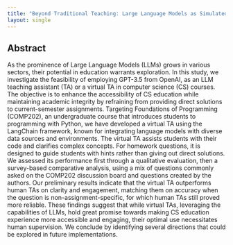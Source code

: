```yaml
---
title: "Beyond Traditional Teaching: Large Language Models as Simulated Teaching Assistants in Computer Science"
layout: single
---
```


## Abstract
As the prominence of Large Language Models (LLMs) grows in various sectors, their potential in education warrants exploration. In this study, we investigate the feasibility of employing GPT-3.5 from OpenAI, as an LLM teaching assistant (TA) or a virtual TA in computer science (CS) courses. The objective is to enhance the accessibility of CS education while maintaining academic integrity by refraining from providing direct solutions to current-semester assignments. Targeting Foundations of Programming (COMP202), an undergraduate course that introduces students to programming with Python, we have developed a virtual TA using the LangChain framework, known for integrating language models with diverse data sources and environments. The virtual TA assists students with their code and clarifies complex concepts. For homework questions, it is designed to guide students with hints rather than giving out direct solutions. We assessed its performance first through a qualitative evaluation, then a survey-based comparative analysis, using a mix of questions commonly asked on the COMP202 discussion board and questions created by the authors. Our preliminary results indicate that the virtual TA outperforms human TAs on clarity and engagement, matching them on accuracy when the question is non-assignment-specific, for which human TAs still proved more reliable. These findings suggest that while virtual TAs, leveraging the capabilities of LLMs, hold great promise towards making CS education experience more accessible and engaging, their optimal use necessitates human supervision. We conclude by identifying several directions that could be explored in future implementations.
